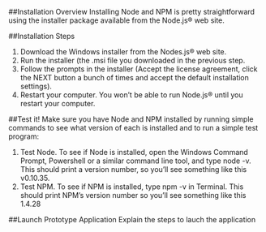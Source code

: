 
##Installation Overview
Installing Node and NPM is pretty straightforward using the installer package available from the Node.js® web site.

##Installation Steps
1. Download the Windows installer from the Nodes.js® web site.
2. Run the installer (the .msi file you downloaded in the previous step.
3. Follow the prompts in the installer (Accept the license agreement, click the NEXT button a bunch of times and accept the default installation settings).
4. Restart your computer. You won’t be able to run Node.js® until you restart your computer.

##Test it!
Make sure you have Node and NPM installed by running simple commands to see what version of each is installed and to run a simple test program:

1. Test Node. To see if Node is installed, open the Windows Command Prompt, Powershell or a similar command line tool, and type node -v. This should print a version number, so you’ll see something like this v0.10.35.
2. Test NPM. To see if NPM is installed, type npm -v in Terminal. This should print NPM’s version number so you’ll see something like this 1.4.28

##Launch Prototype Application
Explain the steps to lauch the application